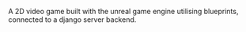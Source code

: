 A 2D video game built with the unreal game engine utilising blueprints, connected to a django server backend.